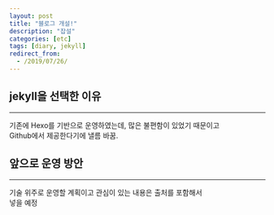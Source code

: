 ```yaml
---
layout: post
title: "블로그 개설!"
description: "잡설"
categories: [etc]
tags: [diary, jekyll]
redirect_from:
  - /2019/07/26/
---
```


## jekyll을 선택한 이유

* * *

기존에 Hexo를 기반으로 운영하였는데, 많은 불편함이 있었기 때문이고 <br />
Github에서 제공한다기에 낼름 바꿈.

## 앞으로 운영 방안

* * *

기술 위주로 운영할 계획이고 관심이 있는 내용은 출처를 포함해서 <br />
넣을 예정

